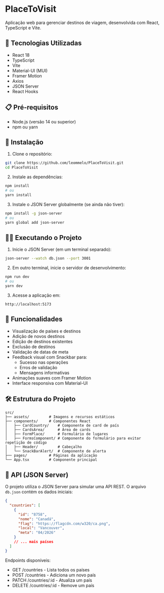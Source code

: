 # PlaceToVisit

Aplicação web para gerenciar destinos de viagem, desenvolvida com React, TypeScript e Vite.

## 🚀 Tecnologias Utilizadas

- React 18
- TypeScript
- Vite
- Material-UI (MUI)
- Framer Motion
- Axios
- JSON Server
- React Hooks

## 📋 Pré-requisitos

- Node.js (versão 14 ou superior)
- npm ou yarn

## 🔧 Instalação

1. Clone o repositório:
```bash
git clone https://github.com/leommelo/PlaceToVisit.git
cd PlaceToVisit
```

2. Instale as dependências:
```bash
npm install
# ou
yarn install
```

3. Instale o JSON Server globalmente (se ainda não tiver):
```bash
npm install -g json-server
# ou
yarn global add json-server
```

## 🏃‍♂️ Executando o Projeto

1. Inicie o JSON Server (em um terminal separado):
```bash
json-server --watch db.json --port 3001
```

2. Em outro terminal, inicie o servidor de desenvolvimento:
```bash
npm run dev
# ou
yarn dev
```

3. Acesse a aplicação em:
```
http://localhost:5173
```

## 📝 Funcionalidades

- Visualização de países e destinos
- Adição de novos destinos
- Edição de destinos existentes
- Exclusão de destinos
- Validação de datas de meta
- Feedback visual com Snackbar para:
  - Sucesso nas operações
  - Erros de validação
  - Mensagens informativas
- Animações suaves com Framer Motion
- Interface responsiva com Material-UI

## 🛠 Estrutura do Projeto

```
src/
├── assets/         # Imagens e recursos estáticos
├── components/     # Componentes React
│   ├── CardCountry/    # Componente de card de país
│   ├── CardsArea/      # Área de cards
│   ├── FormPlace/      # Formulário de lugares
│   ├── FormsComponent/ # Componente do formulário para evitar repetição de código
│   ├── Header/         # Cabeçalho
│   └── SnackBarAlert/  # Componente de alerta
├── pages/          # Páginas da aplicação
└── App.tsx         # Componente principal
```

## 🔄 API (JSON Server)

O projeto utiliza o JSON Server para simular uma API REST. O arquivo `db.json` contém os dados iniciais:

```json
{
  "countries": [
    {
      "id": "8758",
      "nome": "Canadá",
      "flag": "https://flagcdn.com/w320/ca.png",
      "local": "Vancouver",
      "meta": "04/2026"
    }
    // ... mais países
  ]
}
```

Endpoints disponíveis:
- GET /countries - Lista todos os países
- POST /countries - Adiciona um novo país
- PATCH /countries/:id - Atualiza um país
- DELETE /countries/:id - Remove um país
